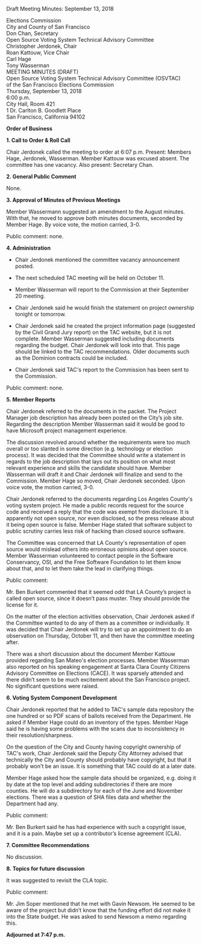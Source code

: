 Draft Meeting Minutes: September 13, 2018

<div id="meeting_header_right" class="headered">
Elections Commission<br>
City and County of San Francisco<br>
Don Chan, Secretary<br>
</div>

<div class="headered">
Open Source Voting System Technical Advisory Committee<br>
Christopher Jerdonek, Chair<br>
Roan Kattouw, Vice Chair<br>
Carl Hage<br>
Tony Wasserman<br>
</div>


<div id="meeting_header_main" class="headered">
MEETING MINUTES (DRAFT)<br>
Open Source Voting System Technical Advisory Committee (OSVTAC)<br>
of the San Francisco Elections Commission<br>
Thursday, September 13, 2018<br>
6:00 p.m.<br>
City Hall, Room 421<br>
1 Dr. Carlton B. Goodlett Place<br>
San Francisco, California 94102<br>
</div>

**Order of Business**


**1\. Call to Order & Roll Call**

Chair Jerdonek called the meeting to order at 6:07 p.m. Present: Members
Hage, Jerdonek, Wasserman. Member Kattouw was excused absent. The committee
has one vacancy. Also present: Secretary Chan.


**2\. General Public Comment**

None.


**3\. Approval of Minutes of Previous Meetings**

Member Wassermann suggested an amendment to the August minutes. With that, he
moved to approve both minutes documents, seconded by Member Hage. By voice
vote, the motion carried, 3-0.

Public comment: none.


**4\. Administration**

* Chair Jerdonek mentioned the committee vacancy announcement posted.

* The next scheduled TAC meeting will be held on October 11.

* Member Wasserman will report to the Commission at their September 20
  meeting.

* Chair Jerdonek said he would finish the statement on project ownership
  tonight or tomorrow.

* Chair Jerdonek said he created the project information page (suggested by
  the Civil Grand Jury report) on the TAC website, but it is not complete.
  Member Wasserman suggested including documents regarding the budget. Chair
  Jerdonek will look into that. This page should be linked to the TAC
  recommendations. Older documents such as the Dominion contracts could be
  included.

* Chair Jerdonek said TAC's report to the Commission has been sent to
  the Commission.

Public comment: none.


**5\. Member Reports**

Chair Jerdonek referred to the documents in the packet. The Project Manager
job description has already been posted on the City’s job site. Regarding the
description Member Wasserman said it would be good to have Microsoft project
management experience.

The discussion revolved around whether the requirements were too much overall
or too slanted in some direction (e.g. technology or election process). It
was decided that the Committee should write a statement in regards to the job
description that lays out its position on what most relevant experience and
skills the candidate should have. Member Wasserman will draft it and Chair
Jerdonek will finalize and send to the Commission. Member Hage so moved,
Chair Jerdonek seconded. Upon voice vote, the motion carried, 3-0.

Chair Jerdonek referred to the documents regarding Los Angeles County's
voting system project. He made a public records request for the source code
and received a reply that the code was exempt from disclosure. It is
apparently not open source, nor even disclosed, so the press release about it
being open source is false. Member Hage stated that software subject to
public scrutiny carries less risk of hacking than closed source software.

The Committee was concerned that LA County's representation of open source
would mislead others into erroneous opinions about open source. Member
Wasserman volunteered to contact people in the Software Conservancy, OSI, and
the Free Software Foundation to let them know about that, and to let them
take the lead in clarifying things.

Public comment:

Mr. Ben Burkert commented that it seemed odd that LA County’s project is
called open source, since it doesn’t pass muster. They should provide the
license for it.

On the matter of the election activities observation, Chair Jerdonek asked if
the Committee wanted to do any of them as a committee or individually. It was
decided that Chair Jerdonek will try to set up an appointment to do an
observation on Thursday, October 11, and then have the committee meeting
after.

There was a short discussion about the document Member Kattouw provided
regarding San Mateo's election processes. Member Wasserman also reported on
his speaking engagement at Santa Clara County Citizens Advisory Committee on
Elections (CACE). It was sparsely attended and there didn’t seem to be much
excitement about the San Francisco project. No significant questions were
raised.


**6\. Voting System Component Development**

Chair Jerdonek reported that he added to TAC's sample data repository the one
hundred or so PDF scans of ballots received from the Department. He asked if
Member Hage could do an inventory of the types. Member Hage said he is having
some problems with the scans due to inconsistency in their
resolution/sharpness.

On the question of the City and County having copyright ownership of TAC's
work, Chair Jerdonek said the Deputy City Attorney advised that technically
the City and County should probably have copyright, but that it probably
won't be an issue. It is something that TAC could do at a later date.

Member Hage asked how the sample data should be organized, e.g. doing it by
date at the top level and adding subdirectories if there are more counties.
He will do a subdirectory for each of the June and November elections. There
was a question of SHA files data and whether the Department had any.

Public comment:

Mr. Ben Burkert said he has had experience with such a copyright issue, and
it is a pain. Maybe set up a contributor’s license agreement (CLA).


**7\. Committee Recommendations**

No discussion.


**8\. Topics for future discussion**

It was suggested to revisit the CLA topic.

Public comment:

Mr. Jim Soper mentioned that he met with Gavin Newsom. He seemed to be aware
of the project but didn’t know that the funding effort did not make it into
the State budget. He was asked to send Newsom a memo regarding this.


**Adjourned at 7:47 p.m.**

